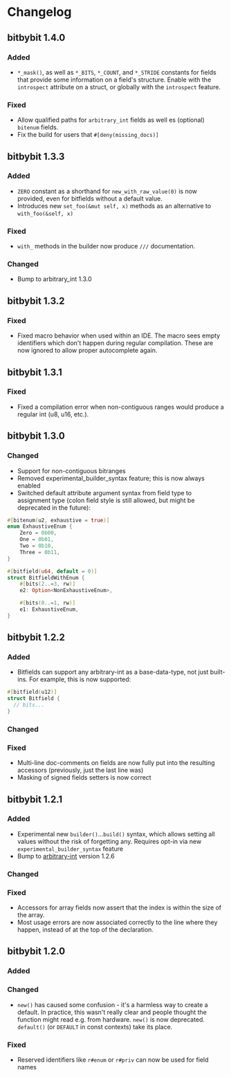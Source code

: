 # Changelog

## bitbybit 1.4.0

### Added

- `*_mask()`, as well as `*_BITS`, `*_COUNT`, and `*_STRIDE` constants for fields that provide some information on a
  field's structure. Enable with the `introspect` attribute on a struct, or globally with the `introspect` feature.

### Fixed

- Allow qualified paths for `arbitrary_int` fields as well es (optional) `bitenum` fields.
- Fix the build for users that `#[deny(missing_docs)]`

## bitbybit 1.3.3

### Added

- `ZERO` constant as a shorthand for `new_with_raw_value(0)` is now provided, even for bitfields without a default
  value.
- Introduces new `set_foo(&mut self, x)` methods as an alternative to `with_foo(&self, x)`

### Fixed

- `with_` methods in the builder now produce `///` documentation.

### Changed

- Bump to arbitrary_int 1.3.0

## bitbybit 1.3.2

### Fixed

- Fixed macro behavior when used within an IDE. The macro sees empty identifiers which don't happen
  during regular compilation. These are now ignored to allow proper autocomplete again.

## bitbybit 1.3.1

### Fixed

- Fixed a compilation error when non-contiguous ranges would produce a regular int (u8, u16, etc.).

## bitbybit 1.3.0

### Changed

- Support for non-contiguous bitranges
- Removed experimental_builder_syntax feature; this is now always enabled
- Switched default attribute argument syntax from field type to assignment type (colon field style
  is still allowed, but might be deprecated in the future):

```rs
#[bitenum(u2, exhaustive = true)]
enum ExhaustiveEnum {
    Zero = 0b00,
    One = 0b01,
    Two = 0b10,
    Three = 0b11,
}

#[bitfield(u64, default = 0)]
struct BitfieldWithEnum {
    #[bits(2..=3, rw)]
    e2: Option<NonExhaustiveEnum>,

    #[bits(0..=1, rw)]
    e1: ExhaustiveEnum,
}
```

## bitbybit 1.2.2

### Added

- Bitfields can support any arbitrary-int as a base-data-type, not just built-ins. For example, this
  is now supported:

```rs
#[bitfield(u12)]
struct Bitfield {
  // bits...
}
```

### Changed

### Fixed

- Multi-line doc-comments on fields are now fully put into the resulting accessors (previously, just
  the last line was)
- Masking of signed fields setters is now correct

## bitbybit 1.2.1

### Added

- Experimental new `builder()`...`build()` syntax, which allows setting all values without the risk
  of forgetting any. Requires opt-in via new `experimental_builder_syntax` feature
- Bump to [arbitrary-int](https://crates.io/crates/arbitrary-int) version 1.2.6

### Changed

### Fixed

- Accessors for array fields now assert that the index is within the size of the array.
- Most usage errors are now associated correctly to the line where they happen, instead of at the
  top of the declaration.

## bitbybit 1.2.0

### Added

### Changed

- `new()` has caused some confusion - it's a harmless way to create a default. In practice, this
  wasn't really clear and people thought the function might read e.g. from hardware. `new()` is now
  deprecated. `default()` (or `DEFAULT` in const contexts) take its place.

### Fixed

- Reserved identifiers like `r#enum` or `r#priv` can now be used for field names
